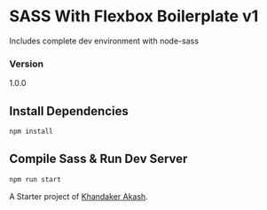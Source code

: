 # SASS With Flexbox Boilerplate v1

Includes complete dev environment with node-sass

### Version

1.0.0

## Install Dependencies

```bash
npm install
```

## Compile Sass & Run Dev Server

```bash
npm run start
```

A Starter project of [Khandaker Akash](http://khandakerakash.xyz/).
